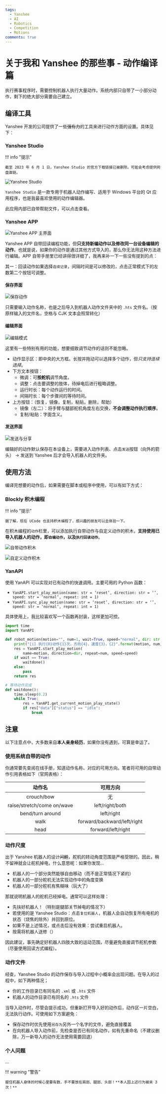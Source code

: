 ```yaml
---
tags:
  - Yanshee
  - AI
  - Robotics
  - Competition
  - Motions
comments: true
---
```


# 关于我和 Yanshee 的那些事 - 动作编译篇

执行赛事程序时，需要控制机器人执行大量动作。系统内部只自带了一小部分动作，剩下的绝大部分需要自己建立。

## 编译工具

Yanshee 开发的公司提供了一些~~强有力~~的工具来进行动作方面的设置。具体见下：

### Yanshee Studio

!!! info "提示"

    截至 2023 年 6 月 1 日，Yanshee Studio 的官方下载链接已被删除。可能会考虑提供网盘直链。

![Yanshee Studio](img/studio-main.png)

`Yanshee Studio` 是一款专用于机器人动作编写、适用于 Windows 平台的 Qt 应用程序，也是我最喜欢使用的动作编辑器。

此应用内部已自带帮助文件，可以点击查看。

### Yanshee APP

![Yanshee APP 主界面](img/app-main.png "Yanshee APP 主界面")

Yanshee APP 自带回读编程功能，但**只支持新编动作以及修改同一台设备编辑的动作**。也就是说，如果你的动作是通过其他方式导入的，那么你无法用这种方法进行编辑。APP 自带手册里已经讲得很详细了，我再来补一下一些没有提到的点：

其一：回读动作如果选择`连续记录`，间隔时间是可以修改的，点击正常模式下的左数第二个按钮可调整。

#### 保存界面

![保存动作](img/app-save.png)

只需要输入动作名称，也是之后导入到机器人动作文件夹中的 `.hts` 文件名。（按原样输入的文件名，空格与 CJK 文本会照常转化）

#### 编辑界面

![编辑模式](img/app-motion-edit.png)

这里有一些特别有用的功能，想要细致调节动作的话则不能忽略。

- 动作显示区：即中央的大方框。长按并拖动可以选择多个动作，但*只支持连续选择*。
- 下方文本按钮：
  - 微调：可**按舵机**调节角度。
  - 调整：点击要调整的肢体，待掉电后进行粗略调整。
  - 运行时长：每个动作运行的时间。
  - 间隔时长：每个步骤间的等待时间。
- 上方按钮：（恢复，镜像，复制，粘贴，删除，帮助）
  - 镜像（左二）：将手臂与腿部舵机角度左右交换，**不会调整动作执行顺序**。
  - 复制/粘贴：字面含义。

#### 发送界面

![发送与分享](img/app-share.png)

编辑好的动作默认保存在本设备上，需要进入动作列表、点击`发送`按钮（向外的箭头） -> 发送到 Yanshee 后才会导入机器人的文件夹。

## 使用方法

编译完想要的动作后，如果需要在脚本或程序中使用，可以有如下方式：

### Blockly 积木编程

!!! info "提示"

    据了解，现在 UCode 也支持积木编程了，感兴趣的朋友可以去体验一下。

在积木编程的`动作`栏里，可以添加执行自带动作与自定义动作的积木，**支持使用已导入机器人的动作，即`自编动作`，以及`执行回读动作`**。

![自带动作积木](img/app-blockly-m1.png "执行自带动作的积木，向下滑动有更多")

![自定义动作积木](img/app-blockly-m2.png "执行自定义动作的积木，见括号")

### YanAPI

使用 YanAPI 可以实现对已有动作的快速调用。主要可用的 Python 函数：

- `YanAPI.start_play_motion(name: str = ‘reset’, direction: str = ‘’, speed: str = ‘normal’, repeat: int = 1)`
- `YanAPI.sync_play_motion(name: str = ‘reset’, direction: str = ‘’, speed: str = ‘normal’, repeat: int = 1)`

具体使用上，我比较喜欢写一个函数再封装，这样更加可控。

```python hl=6,7
import time
import YanAPI

def robot_motion(motion="", num=1, wait=True, speed="normal", dir: str = ""):
    print("[i] 执行{0}动作{1}次，方向{4}，速度{3}，{2}".format(motion, num, WAIT[wait], speed, dir))
    res = YanAPI.start_play_motion(
        name=motion, direction=dir, repeat=num, speed=speed)
    if wait == True:
        waitdone()
    else:
        pass
    return res

# 等待动作完成
def waitdone():
    time.sleep(0.2)
    while True:
        res = YanAPI.get_current_motion_play_state()
        if res["data"]["status"] == "idle":
            break
```

## 注意

以下注意点中，大多数来自**本人亲身经历**，如果你没有遇到，可算是幸运了。

### 使用系统自带的动作

你通常要先查阅在线手册，知道动作名称、对应的可用方向。笔者将可用的自带动作引用表格如下（官网表格）：

| 动作名 | 可用方向 |
| :-: | :-: |
| crouch/bow | 无 |
| raise/stretch/come on/wave | left/right/both |
| bend/turn around | left/right |
| walk | forward/backward/left/right |
| head | forward/left/right |

### 动作尺度

出于 Yanshee 机器人的设计~~问题~~，舵机的转动角度范围是严格受限的。因此，稍不留神就会让舵机掉电，什么意思呢：如果你发现...

- 机器人的一个部分突然能够自由移动（而不是正常情况下紧的）
- 机器人的一部分舵机无法实现动作中的角度变换
- 机器人的一部分舵机有焦糊味（玩大了）

那就说明机器人的舵机已经掉电。通常可以这样处理：

- 先扶好机器人！（特别是腿部关节掉电的情况下）
- 若使用的是 Yanshee Studio：点击`复位机器人`，机器人会自动恢复所有电机的状态（烧焦的除外）并回到原位。
- 如果不是上述情况，或点击后没有效果：尝试重启机器人。
- 按需将机器人送修（）

因此建议，事先确定好机器人四肢大致的运动范围，尽量避免直接调节舵机参数（尽量使用回读方式编程）。

### 动作文件

经查，Yanshee Studio 的动作保存与导入过程中小概率会出现问题。在导入的过程中，如下两种情况；

- 你的工作目录已有同名的 `.xml` 或 `.hts` 文件
- 机器人的动作目录已有同名的 `.hts` 文件

当导入动作时，尽管会提示成功，但重新打开导入好的动作后，动作区一片空白，无法执行动作。可使用如下方案避免：

- 保存动作时优先使用`另存为`另外一个名字的文件，避免直接覆盖
- 在向机器人导入动作前，先检查是否已有同名动作，如有先重命名（不建议删除，万一新导入的动作无法使用需要回退）

### 个人问题

...

!!! warning "警告"

    握住机器人身体的时候心里要有数，手不要放在肩部、腿部、头部！**本人因上述行为被夹 3 次！**
